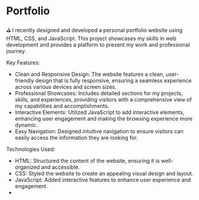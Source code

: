 # Portfolio

⛳ I recently designed and developed a personal portfolio website using HTML, CSS, and JavaScript. This project showcases my skills in web development and provides a platform to present my work and professional journey.

Key Features:

- Clean and Responsive Design: The website features a clean, user-friendly design that is fully responsive, ensuring a seamless experience across various devices and screen sizes.
- Professional Showcases: Includes detailed sections for my projects, skills, and experiences, providing visitors with a comprehensive view of my capabilities and accomplishments.
- Interactive Elements: Utilized JavaScript to add interactive elements, enhancing user engagement and making the browsing experience more dynamic.
- Easy Navigation: Designed intuitive navigation to ensure visitors can easily access the information they are looking for.

Technologies Used:

- HTML: Structured the content of the website, ensuring it is well-organized and accessible.
- CSS: Styled the website to create an appealing visual design and layout.
- JavaScript: Added interactive features to enhance user experience and engagement.
- 
